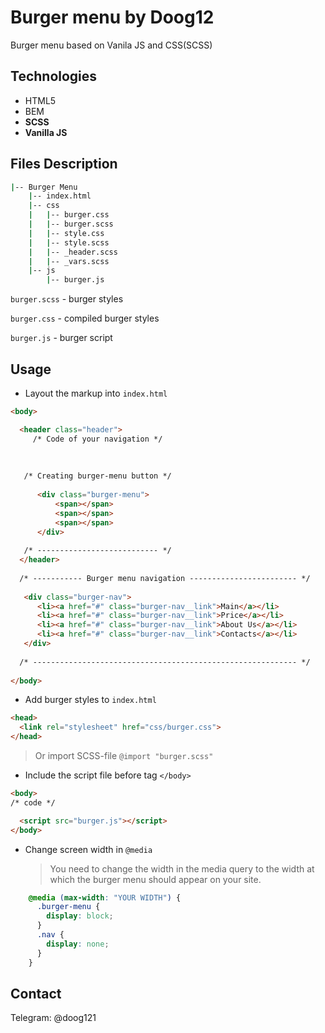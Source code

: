 # Burger menu by Doog12

Burger menu based on Vanila JS and CSS(SCSS)

## Technologies
- HTML5
- BEM
- **SCSS**
- **Vanilla JS**

## Files Description
```bash
|-- Burger Menu
    |-- index.html
    |-- css
    |   |-- burger.css
    |   |-- burger.scss
    |   |-- style.css
    |   |-- style.scss
    |   |-- _header.scss
    |   |-- _vars.scss
    |-- js
        |-- burger.js
```
```burger.scss``` - burger styles

```burger.css``` - compiled burger styles

```burger.js``` - burger script

## Usage

- Layout the markup into `index.html`
```html
<body>

  <header class="header">
     /* Code of your navigation */
     
     
     
   /* Creating burger-menu button */
   
      <div class="burger-menu">
          <span></span>
          <span></span>
          <span></span>
      </div>
      
   /* --------------------------- */
  </header>
  
  /* ----------- Burger menu navigation ------------------------ */
  
   <div class="burger-nav">
      <li><a href="#" class="burger-nav__link">Main</a></li>
      <li><a href="#" class="burger-nav__link">Price</a></li>
      <li><a href="#" class="burger-nav__link">About Us</a></li>
      <li><a href="#" class="burger-nav__link">Contacts</a></li>
   </div>
  
  /* ----------------------------------------------------------- */
  
</body>

```

- Add burger styles to ```index.html```
```html
<head>
  <link rel="stylesheet" href="css/burger.css">
</head>
```
> Or import SCSS-file ```@import "burger.scss"```


- Include the script file before tag ```</body>```
```html
<body>
/* code */ 

  <script src="burger.js"></script>
</body>
```
- Сhange screen width in `@media`
    > You need to change the width in the media query to the width at which the burger menu should appear on your site.
```css
    @media (max-width: "YOUR WIDTH") {
      .burger-menu {
        display: block;
      }
      .nav {
        display: none;
      }
    }
```

## Contact 
Telegram: @doog121

